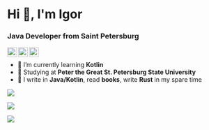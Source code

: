 <h1>Hi 👋, I'm Igor</h1>
<h3>Java Developer from Saint Petersburg</h3>

[<img align="left" alt="yegor256 | Gmail" width="22px" src="https://cdn.simpleicons.org/gmail/black/white" />](mailto:iv05012003@gmail.com)
[<img align="left" alt="yegor256 | LinkedIn" width="22px" src="https://cdn.simpleicons.org/linkedin/black/white" />](https://www.linkedin.com/in/igor-varnavskii-9a380432a/)
[<img align="left" alt="yegor256 | Telegram" width="22px" src="https://cdn.simpleicons.org/telegram/black/white" />](https://t.me/Igr1x)
<br/>

- 🌱 I’m currently learning **Kotlin**
- 📒 Studying at **Peter the Great St. Petersburg State University**
- 👾 I write in **Java/Kotlin**, read **books**, write **Rust** in my spare time

![](http://github-profile-summary-cards.vercel.app/api/cards/profile-details?username=Igr1x&theme=github)

![](http://github-profile-summary-cards.vercel.app/api/cards/most-commit-language?username=Igr1x&theme=github)

![](http://github-profile-summary-cards.vercel.app/api/cards/stats?username=Igr1x&theme=github)
